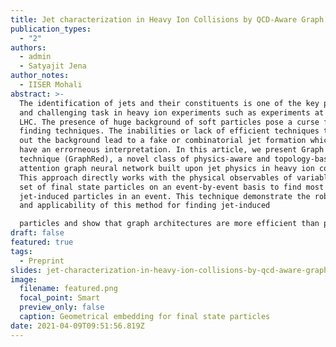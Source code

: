 ```yaml
---
title: Jet characterization in Heavy Ion Collisions by QCD-Aware Graph Neural Networks
publication_types:
  - "2"
authors:
  - admin
  - Satyajit Jena
author_notes:
  - IISER Mohali
abstract: >-
  The identification of jets and their constituents is one of the key problems
  and challenging task in heavy ion experiments such as experiments at RHIC and
  LHC. The presence of huge background of soft particles pose a curse for jet
  finding techniques. The inabilities or lack of efficient techniques to filter
  out the background lead to a fake or combinatorial jet formation which may
  have an errorneous interpretation. In this article, we present Graph Reduction
  technique (GraphRed), a novel class of physics-aware and topology-based
  attention graph neural network built upon jet physics in heavy ion collisions.
  This approach directly works with the physical observables of variable-length
  set of final state particles on an event-by-event basis to find most likely
  jet-induced particles in an event. This technique demonstrate the robustness
  and applicability of this method for finding jet-induced

  particles and show that graph architectures are more efficient than previous frameworks. This technique exhibit foremost time a classifier working on particle-level in each heavy ion event produced at the LHC. We present the applicability and integration of the model with current jet finding algorithms such as FastJet.
draft: false
featured: true
tags:
  - Preprint
slides: jet-characterization-in-heavy-ion-collisions-by-qcd-aware-graph-neural-networks/
image:
  filename: featured.png
  focal_point: Smart
  preview_only: false
  caption: Geometrical embedding for final state particles
date: 2021-04-09T09:51:56.819Z
---
```

